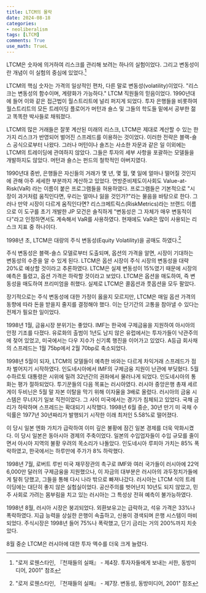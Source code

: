 ```yaml
---
title: LTCM의 몰락
date: 2024-08-18
categories: 
- neoliberalism
tags: [LTCM]
comments: True
use_math: TrueL
---
```






LTCM은 숫자에 의거하여 리스크를 관리해 보려는 하나의 실험이었다. 그리고 변동성이란 개념이 이 실험의 중심에 있었다.[^1]

LTCM의 핵심 숫자는 가격의 일상적인 편차, 다른 말로 변동성(volatility)이었다. "리스크는 변동성의 함수이며, 계량화가 가능하다." LTCM 직원들의 믿음이었다. 1990년대에 들어 이와 같은 접근법이 월스트리트에 널리 퍼지게 되었다. 투자 은행들을 비롯하여 월스트리트의 모든 트레이딩 플로어가 머턴과 숄스 및 그들의 학도들 밑에서 공부한 젊고 똑똑한 박사들로 채워졌다.

LTCM의 많은 거래들은 잘못 계산된 미래의 리스크, LTCM은 제대로 계산할 수 있는 한 가지 리스크가 반영되어 벌어진 스프레드를 이용하는 것이었다. 이러한 전략은 블랙-숄스 공식으로부터 나왔다. 그러나 머턴이나 숄즈는 사소한 자문과 같은 일 이외에는 LTCM의 트레이딩에 관여하지 않았다. 그들은 투자의 세부 사항을 포괄하는 모델들을 개발하지도 않았다. 머턴과 숄스는 펀드의 철학적인 아버지였다. 

1990년대 중반, 은행들은 자신들의 거래가 몇 년, 몇 월, 몇 일에 얼마나 떨어질 것인지에 관해 아주 세세한 부분까지 계산하고 있었다. 연방준비제도이사회도 Value-at-Risk(VaR) 라는 이름이 붙은 프로그램들을 허용하였다. 프로그램들은 기본적으로 "시장이 과거처럼 움직인다면, 우리는 얼마나 잃을 것인가?"라는 물음을 바탕으로 한다. 그러나 만약 시장이 다르게 움직인다면? 리스크메트릭스(RiskMetrics)라는 브랜드 이름으로 이 도구를 초기 개발한 JP 모건은 솔직하게 "변동성은 그 자체가 매우 변동적이다"라고 인정하면서도 계속해서 VaR를 사용하였다. 현재에도 VaR은 많이 사용되는 리스크 지표 중 하나이다.



1998년 초, LTCM은 대량의 주식 변동성(Equity Volatility)을 공매도 하였다.[^2] 

주식 변동성은 블랙-숄스 모델로부터 도출되며, 옵션의 가격을 알면, 시장이 기대하는 변동성의 수준을 알 수 있게 된다. LTCM은 옵션 시장이 주식 시장의 변동성을 대략 20%로 예상할 것이라고 추론하였다. LTCM은 실제 변동성이 15%였기 때문에 시장의 예측은 틀렸고, 옵션 가격은 하락할 것이라고 보았다. LTCM은 옵션을 매도하여, 즉 변동성을 매도하여 프리미엄을 취했다. 실제로 LTCM은 콜옵션과 풋옵션을 모두 팔았다.

장기적으로는 주식 변동성에 대한 가정이 옳을지 모르지만, LTCM은 매일 옵션 가격의 동향에 따라 돈을 받을지 줄지를 결정해야 했다. 이는 단기간의 고통을 참아낼 수 있다는 전제가 필요한 일이었다.

1998년 1월, 금융시장 분위기는 좋았다. IMF는 한국에 구제금융을 지원하여 아시아의 안정 기조를 다졌다. 유로화의 출범이 1년도 남지 않은 유럽에서는 투자가들이 낙관주의에 젖어 있었고, 미국에서는 다우 지수가 신기록 행진을 이어가고 있었다. A등급 회사채의 스프레드는 1월 75bp에서 2월 70bp로 축소되었다.

1998년 5월이 되자, LTCM의 모델들이 예측한 바와는 다르게 차익거래 스프레드가 점차 벌어지기 시작하였다. 인도네시아에서 IMF의 구제금융 지원이 난관에 부딪혔다. 5월 수하르토 대통령은 시위에 밀려 32년간의 권좌에서 물러나게 되었다. 인도네시아의 통화는 평가 절하되었다. 투기꾼들의 다음 목표는 러시아였다. 러시아 중앙은행 총재 세르게이 두비닌은 5월 말 자본 이탈을 막기 위해 이자율을 3배로 올렸다. 러시아의 금융 시스템은 무너지기 일보 직전이었다. 그 사이 미국에서는 경기가 침체되고 있었다. 국채 금리가 하락하며 스프레드는 확대되기 시작했다. 1998년 6월 중순, 30년 만기 미 국채 수익률은 1977년 30년짜리가 발행되기 시작한 이래 최저인 5.58%로 떨어졌다.

이 당시 일본 엔화 가치가 급락하여 이미 깊은 불황에 잠긴 일본 경제를 더욱 악화시켰다. 이 당시 일본은 동아시아 경제의 주축이었다. 일본의 수입업자들이 수입 규모를 줄이면서 아시아 지역의 불황 우려의 목소리가 나돌았다. 인도네시아 루피아 가치는 85% 폭락하였고, 한국에서는 하루만에 주가가 8% 하락했다.

1998년 7월, 로버트 루빈 미국 재무장관의 촉구로 IMF와 여러 국가들이 러시아에 22억 6,000만 달러의 구제금융을 지원했으나, 이 자금의 대부분은 러시아의 과두정치가들에게 탈취 당했고, 그들을 통해 다시 나라 밖으로 빠져나갔다. 러시아는 LTCM 식의 트레이딩에는 대단히 좋지 않은 실험실이었다. 공산주의를 벗어난지 10년도 되지 않았고, 민주 사회로 가려는 몸부림을 치고 있는 러시아는 그 특성상 전혀 예측이 불가능하였다.

1998년 8월, 러시아 시장은 붕괴되었다. 외환보유고는 급락하고, 석유 가격은 33%나 폭락하였다. 지급 능력을 상실한 은행이 속출하고, 신용이 경색되며 은행 시스템이 마비되었다. 주식시장은 1998년 들어 75%나 폭락했고, 단기 금리는 거의 200%까지 치솟았다.

8월 중순 LTCM은 러시아에 대한 투자 액수를 더욱 크게 늘렸다.







[^1]:"로저 로웬스타인, 『천재들의 실패』 - 제4장. 투자자들에게 보내는 서한, 동방미디어, 2001" 참조
[^2]:"로저 로웬스타인, 『천재들의 실패』 - 제7장. 변동성, 동방미디어, 2001" 참조